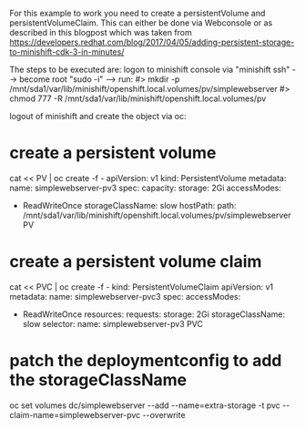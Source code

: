 For this example to work you need to create a persistentVolume and persistentVolumeClaim. This 
can either be done via Webconsole or as described in this blogpost which was  taken from 
https://developers.redhat.com/blog/2017/04/05/adding-persistent-storage-to-minishift-cdk-3-in-minutes/

The steps to be executed are: 
logon to minishift console via "minishift ssh" --> become root "sudo -i" --> run: 
   #> mkdir -p /mnt/sda1/var/lib/minishift/openshift.local.volumes/pv/simplewebserver
   #> chmod 777 -R /mnt/sda1/var/lib/minishift/openshift.local.volumes/pv

logout of minishift and create the object via oc: 

# create a persistent volume

cat << PV | oc create -f -
apiVersion: v1
kind: PersistentVolume
metadata:
 name: simplewebserver-pv3
spec:
 capacity:
  storage: 2Gi
 accessModes:
  - ReadWriteOnce
 storageClassName: slow
 hostPath:
  path: /mnt/sda1/var/lib/minishift/openshift.local.volumes/pv/simplewebserver
PV


# create a persistent volume claim

cat << PVC | oc create -f -
kind: PersistentVolumeClaim
apiVersion: v1
metadata:
 name: simplewebserver-pvc3
spec:
 accessModes:
  - ReadWriteOnce
 resources:
  requests:
   storage: 2Gi
 storageClassName: slow
 selector:
  name: simplewebserver-pv3
PVC

# patch the deploymentconfig to add the storageClassName
oc set volumes dc/simplewebserver --add --name=extra-storage -t pvc --claim-name=simplewebserver-pvc --overwrite

